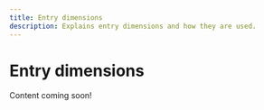 ```yaml
---
title: Entry dimensions
description: Explains entry dimensions and how they are used.
---
```


# Entry dimensions

Content coming soon!

<!-- Explain with entry page original is, and how it compares to entry page.-->
